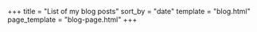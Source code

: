 +++
title = "List of my blog posts"
sort_by = "date"
template = "blog.html"
page_template = "blog-page.html"
+++